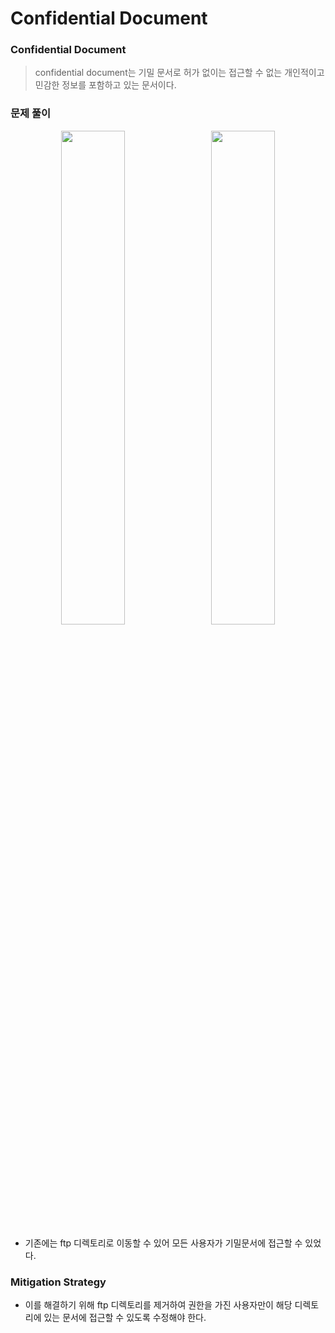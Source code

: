 # Confidential Document

### Confidential Document
> confidential document는 기밀 문서로 허가 없이는 접근할 수 없는 개인적이고 민감한 정보를 포함하고 있는 문서이다. 


### 문제 풀이
<p align="center">
  <img src="https://github.com/user-attachments/assets/4896588e-745d-4757-b712-ff89cda84ce9" width="45%" style="margin-right:10px;"/>
  <img src="https://github.com/user-attachments/assets/28ff23da-695d-49f9-b957-0dc9f15abe13" width="45%"/>
</p>

- 기존에는 ftp 디렉토리로 이동할 수 있어 모든 사용자가 기밀문서에 접근할 수 있었다.


### Mitigation Strategy

- 이를 해결하기 위해 ftp 디렉토리를 제거하여 권한을 가진 사용자만이 해당 디렉토리에 있는 문서에 접근할 수 있도록 수정해야 한다. 
